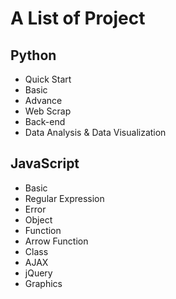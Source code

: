 # A List of Project

## Python
- Quick Start
- Basic
- Advance
- Web Scrap
- Back-end
- Data Analysis & Data Visualization

## JavaScript
- Basic
- Regular Expression
- Error
- Object
- Function
- Arrow Function
- Class
- AJAX
- jQuery
- Graphics
